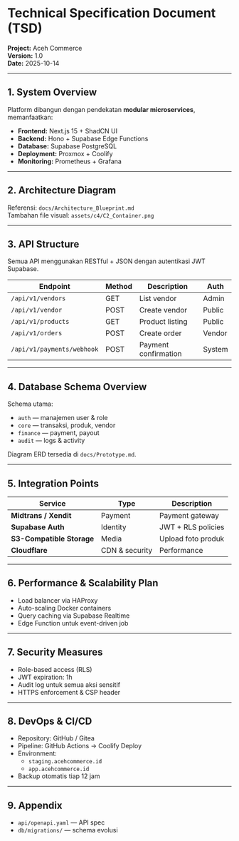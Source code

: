 # Technical Specification Document (TSD)
**Project:** Aceh Commerce  
**Version:** 1.0  
**Date:** 2025-10-14  

---

## 1. System Overview
Platform dibangun dengan pendekatan **modular microservices**, memanfaatkan:
- **Frontend:** Next.js 15 + ShadCN UI  
- **Backend:** Hono + Supabase Edge Functions  
- **Database:** Supabase PostgreSQL  
- **Deployment:** Proxmox + Coolify  
- **Monitoring:** Prometheus + Grafana  

---

## 2. Architecture Diagram
Referensi: `docs/Architecture_Blueprint.md`  
Tambahan file visual: `assets/c4/C2_Container.png`

---

## 3. API Structure
Semua API menggunakan RESTful + JSON dengan autentikasi JWT Supabase.

| Endpoint | Method | Description | Auth |
|-----------|---------|-------------|------|
| `/api/v1/vendors` | GET | List vendor | Admin |
| `/api/v1/vendor` | POST | Create vendor | Public |
| `/api/v1/products` | GET | Product listing | Public |
| `/api/v1/orders` | POST | Create order | Vendor |
| `/api/v1/payments/webhook` | POST | Payment confirmation | System |

---

## 4. Database Schema Overview
Schema utama:
- `auth` — manajemen user & role  
- `core` — transaksi, produk, vendor  
- `finance` — payment, payout  
- `audit` — logs & activity  

Diagram ERD tersedia di `docs/Prototype.md`.

---

## 5. Integration Points
| Service | Type | Description |
|----------|------|-------------|
| **Midtrans / Xendit** | Payment | Payment gateway |
| **Supabase Auth** | Identity | JWT + RLS policies |
| **S3-Compatible Storage** | Media | Upload foto produk |
| **Cloudflare** | CDN & security | Performance |

---

## 6. Performance & Scalability Plan
- Load balancer via HAProxy  
- Auto-scaling Docker containers  
- Query caching via Supabase Realtime  
- Edge Function untuk event-driven job  

---

## 7. Security Measures
- Role-based access (RLS)
- JWT expiration: 1h
- Audit log untuk semua aksi sensitif
- HTTPS enforcement & CSP header

---

## 8. DevOps & CI/CD
- Repository: GitHub / Gitea
- Pipeline: GitHub Actions → Coolify Deploy
- Environment:
  - `staging.acehcommerce.id`
  - `app.acehcommerce.id`
- Backup otomatis tiap 12 jam

---

## 9. Appendix
- `api/openapi.yaml` — API spec  
- `db/migrations/` — schema evolusi  
